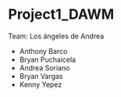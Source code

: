 # Project1_DAWM

Team: Los ángeles de Andrea

- Anthony Barco
- Bryan Puchaicela
- Andrea Soriano
- Bryan Vargas
- Kenny Yepez 
